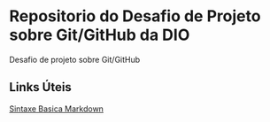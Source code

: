 # Repositorio do Desafio de Projeto sobre Git/GitHub da DIO
Desafio de projeto sobre Git/GitHub

## Links Úteis
[ Sintaxe Basica Markdown](https://www.markdownguide.org/basic-syntax/)
